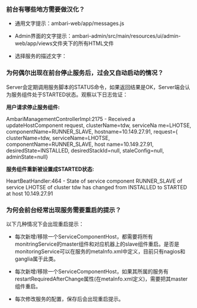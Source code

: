 ### 前台有哪些地方需要做汉化？

- 通用文字提示：ambari-web/app/messages.js

- Admin界面的文字提示：ambari-admin/src/main/resources/ui/admin-web/app/views文件夹下的所有HTML文件

- 选择服务的描述文字：

### 为何偶尔出现在前台停止服务后，过会又自动启动的情况？

Server会定期调用服务脚本的STATUS命令，如果返回结果是OK，Server端会认为服务组件处于STARTED状态。观察以下日志佐证：

**用户请求停止服务组件:**

AmbariManagementControllerImpl:2175 - Received a updateHostComponent request, clusterName=tdw, serviceNa
me=LHOTSE, componentName=RUNNER_SLAVE, hostname=10.149.27.91, request={ clusterName=tdw, serviceName=LHOTSE, componentName=RUNNER_SLAVE, host
name=10.149.27.91, desiredState=INSTALLED, desiredStackId=null, staleConfig=null, adminState=null}

**服务组件重新被设置成STARTED状态:**

HeartBeatHandler:464 - State of service component RUNNER_SLAVE of service LHOTSE of cluster tdw has changed from INSTALLED to STARTED at host 10.149.27.91

### 为何会前台经常出现服务需要重启的提示？

以下几种情况下会出现重启提示：

- 每次新增/移除一个ServiceComponentHost，都需要将所有monitringService的master组件和对应机器上的slave组件重启。是否是monitoringService可以在服务的metaInfo.xml中定义，目前只有nagios和ganglia属于此类。

- 每次新增/移除一个ServiceComponentHost，如果其所属的服务有restartRequiredAfterChange属性(在metaInfo.xml定义)，需要把其master组件重启。

- 每次修改服务的配置，保存后会出现重启提示。
